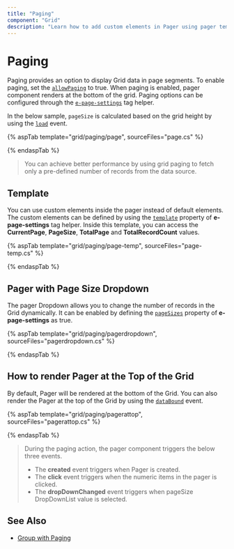 ```yaml
---
title: "Paging"
component: "Grid"
description: "Learn how to add custom elements in Pager using pager template and customize the pager in the Essential JS 2 DataGrid control."
---
```


# Paging

Paging provides an option to display Grid data in page segments. To enable paging, set the [`allowPaging`](https://help.syncfusion.com/cr/cref_files/aspnetcore-js2/Syncfusion.EJ2~Syncfusion.EJ2.Grids.Grid~AllowPaging.html) to true. When paging is enabled, pager component renders at the bottom of the grid.
Paging options can be configured through the [`e-page-settings`](https://help.syncfusion.com/cr/cref_files/aspnetcore-js2/Syncfusion.EJ2~Syncfusion.EJ2.Grids.Grid~PageSettings.html) tag helper.

In the below sample, `pageSize` is calculated based on the grid height by using the [`load`](https://help.syncfusion.com/cr/cref_files/aspnetcore-js2/Syncfusion.EJ2~Syncfusion.EJ2.Grids.Grid~Load.html) event.

{% aspTab template="grid/paging/page", sourceFiles="page.cs" %}

{% endaspTab %}

> You can achieve better performance by using grid paging to fetch only a pre-defined number of records from the data source.

## Template

You can use custom elements inside the pager instead of default elements.
The custom elements can be defined by using the [`template`](https://help.syncfusion.com/cr/cref_files/aspnetcore-js2/Syncfusion.EJ2~Syncfusion.EJ2.Grids.GridPageSettings~Template.html) property of **e-page-settings** tag helper.
Inside this template, you can access the **CurrentPage**, **PageSize**, **TotalPage** and **TotalRecordCount** values.

{% aspTab template="grid/paging/page-temp", sourceFiles="page-temp.cs" %}

{% endaspTab %}

## Pager with Page Size Dropdown

The pager Dropdown allows you to change the number of records in the Grid dynamically. It can be enabled by defining the [`pageSizes`](https://help.syncfusion.com/cr/cref_files/aspnetcore-js2/Syncfusion.EJ2~Syncfusion.EJ2.Grids.GridPageSettings~PageSizes.html) property of **e-page-settings** as true.

{% aspTab template="grid/paging/pagerdropdown", sourceFiles="pagerdropdown.cs" %}

{% endaspTab %}

## How to render Pager at the Top of the Grid

By default, Pager will be rendered at the bottom of the Grid. You can also render the Pager at the top of the Grid by using the [`dataBound`](https://help.syncfusion.com/cr/cref_files/aspnetcore-js2/Syncfusion.EJ2~Syncfusion.EJ2.Grids.Grid~DataBound.html) event.

{% aspTab template="grid/paging/pagerattop", sourceFiles="pagerattop.cs" %}

{% endaspTab %}

> During the paging action, the pager component triggers the below three events.
> * The **created** event triggers when Pager is created.
> * The **click** event triggers when the numeric items in the pager is clicked.
> * The **dropDownChanged** event triggers when pageSize DropDownList value is selected.

## See Also

* [Group with Paging](./grouping##group-with-paging)
